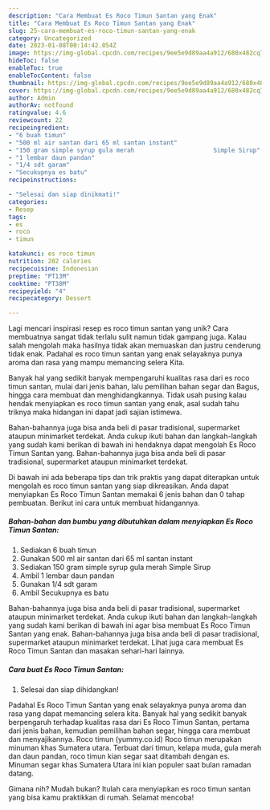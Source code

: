 ```yaml
---
description: "Cara Membuat Es Roco Timun Santan yang Enak"
title: "Cara Membuat Es Roco Timun Santan yang Enak"
slug: 25-cara-membuat-es-roco-timun-santan-yang-enak
category: Uncategorized
date: 2023-01-08T00:14:42.054Z
image: https://img-global.cpcdn.com/recipes/9ee5e9d89aa4a912/680x482cq70/es-roco-timun-santan-foto-resep-utama.jpg
hideToc: false
enableToc: true
enableTocContent: false
thumbnail: https://img-global.cpcdn.com/recipes/9ee5e9d89aa4a912/680x482cq70/es-roco-timun-santan-foto-resep-utama.jpg
cover: https://img-global.cpcdn.com/recipes/9ee5e9d89aa4a912/680x482cq70/es-roco-timun-santan-foto-resep-utama.jpg
author: Admin
authorAv: notfound
ratingvalue: 4.6
reviewcount: 22
recipeingredient:
- "6 buah timun"
- "500 ml air santan dari 65 ml santan instant"
- "150 gram simple syrup gula merah                      Simple Sirup"
- "1 lembar daun pandan"
- "1/4 sdt garam"
- "Secukupnya es batu"
recipeinstructions:

- "Selesai dan siap dinikmati!"
categories:
- Resep
tags:
- es
- roco
- timun

katakunci: es roco timun 
nutrition: 202 calories
recipecuisine: Indonesian
preptime: "PT13M"
cooktime: "PT38M"
recipeyield: "4"
recipecategory: Dessert

---
```





Lagi mencari inspirasi resep es roco timun santan yang unik? Cara membuatnya sangat tidak terlalu sulit namun tidak gampang juga. Kalau salah mengolah maka hasilnya tidak akan memuaskan dan justru cenderung tidak enak. Padahal es roco timun santan yang enak selayaknya punya aroma dan rasa yang mampu memancing selera Kita.





Banyak hal yang sedikit banyak mempengaruhi kualitas rasa dari es roco timun santan, mulai dari jenis bahan, lalu pemilihan bahan segar dan Bagus, hingga cara membuat dan menghidangkannya. Tidak usah pusing kalau hendak menyiapkan es roco timun santan yang enak,      asal sudah tahu triknya maka hidangan ini dapat jadi sajian istimewa.














Bahan-bahannya juga bisa anda beli di pasar tradisional, supermarket ataupun minimarket terdekat. Anda cukup ikuti bahan dan langkah-langkah yang sudah kami berikan di bawah ini hendaknya dapat mengolah Es Roco Timun Santan yang. Bahan-bahannya juga bisa anda beli di pasar tradisional, supermarket ataupun minimarket terdekat.






Di bawah ini ada beberapa tips dan trik praktis yang dapat diterapkan untuk mengolah es roco timun santan yang siap dikreasikan. Anda dapat menyiapkan Es Roco Timun Santan memakai 6 jenis bahan dan 0 tahap pembuatan. Berikut ini cara untuk membuat hidangannya.

<!--inarticleads1-->

##### Bahan-bahan dan bumbu yang dibutuhkan dalam menyiapkan Es Roco Timun Santan:

1. Sediakan 6 buah timun
1. Gunakan 500 ml air santan dari 65 ml santan instant
1. Sediakan 150 gram simple syrup gula merah                      Simple Sirup
1. Ambil 1 lembar daun pandan
1. Gunakan 1/4 sdt garam
1. Ambil Secukupnya es batu


Bahan-bahannya juga bisa anda beli di pasar tradisional, supermarket ataupun minimarket terdekat. Anda cukup ikuti bahan dan langkah-langkah yang sudah kami berikan di bawah ini agar bisa membuat Es Roco Timun Santan yang enak. Bahan-bahannya juga bisa anda beli di pasar tradisional, supermarket ataupun minimarket terdekat. Lihat juga cara membuat Es Roco Timun Santan dan masakan sehari-hari lainnya. 

<!--inarticleads2-->

##### Cara buat Es Roco Timun Santan:


1. Selesai dan siap dihidangkan!

Padahal Es Roco Timun Santan yang enak selayaknya punya aroma dan rasa yang dapat memancing selera kita. Banyak hal yang sedikit banyak berpengaruh terhadap kualitas rasa dari Es Roco Timun Santan, pertama dari jenis bahan, kemudian pemilihan bahan segar, hingga cara membuat dan menyajikannya. Roco timun (yummy.co.id) Roco timun merupakan minuman khas Sumatera utara. Terbuat dari timun, kelapa muda, gula merah dan daun pandan, roco timun kian segar saat ditambah dengan es. Minuman segar khas Sumatera Utara ini kian populer saat bulan ramadan datang. 

Gimana nih? Mudah bukan? Itulah cara menyiapkan es roco timun santan yang bisa kamu praktikkan di rumah. Selamat mencoba!
